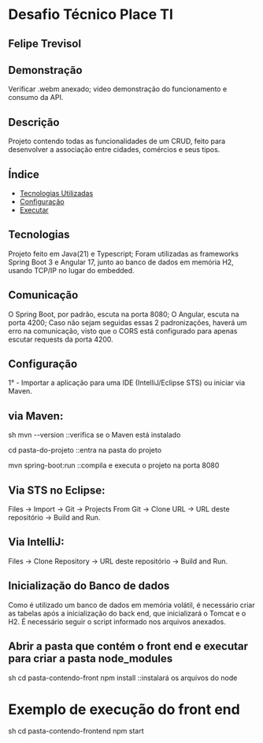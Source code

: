 # Desafio Técnico Place TI
## Felipe Trevisol

## Demonstração
Verificar .webm anexado; video demonstração do funcionamento e consumo da API.

## Descrição
Projeto contendo todas as funcionalidades de um CRUD, feito para desenvolver a associação entre cidades, comércios e seus tipos.

## Índice
- [Tecnologias Utilizadas](#tecnologias)
- [Configuração](#configuração)
- [Executar](#executar)

## Tecnologias
Projeto feito em Java(21) e Typescript;
Foram utilizadas as frameworks Spring Boot 3 e Angular 17, junto ao banco de dados em memória H2, usando TCP/IP no lugar do embedded.

## Comunicação
O Spring Boot, por padrão, escuta na porta 8080;
O Angular, escuta na porta 4200;
Caso não sejam seguidas essas 2 padronizações, haverá um erro na comunicação, visto que o CORS está configurado para apenas escutar requests da porta 4200.

## Configuração
1° - Importar a aplicação para uma IDE (IntelliJ/Eclipse STS) ou iniciar via Maven.
## via Maven:
sh
mvn --version ::verifica se o Maven está instalado

cd pasta-do-projeto ::entra na pasta do projeto

mvn spring-boot:run ::compila e executa o projeto na porta 8080


## Via STS no Eclipse:
Files -> Import -> Git -> Projects From Git -> Clone URL -> URL deste repositório -> Build and Run.

## Via IntelliJ:
Files -> Clone Repository -> URL deste repositório -> Build and Run.

## Inicialização do Banco de dados
Como é utilizado um banco de dados em memória volátil, é necessário criar as tabelas após a inicialização do back end, que inicializará o Tomcat e o H2.
É necessário seguir o script informado nos arquivos anexados.


## Abrir a pasta que contém o front end e executar para criar a pasta node_modules
sh
cd pasta-contendo-front
npm install ::instalará os arquivos do node



# Exemplo de execução do front end
sh
cd pasta-contendo-frontend
npm start
